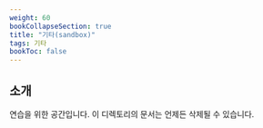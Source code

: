 ```yaml
---
weight: 60
bookCollapseSection: true
title: "기타(sandbox)"
tags: 기타
bookToc: false
---
```


## 소개

연습을 위한 공간입니다. 이 디렉토리의 문서는 언제든 삭제될 수 있습니다.
